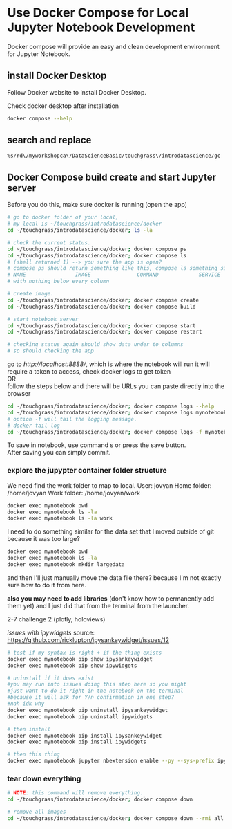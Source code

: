 # Use Docker Compose for Local Jupyter Notebook Development

Docker compose will provide an easy and clean development environment for
Jupyter Notebook.

## install Docker Desktop

Follow Docker website to install Docker Desktop.

Check docker desktop after installation
```bash
docker compose --help
```

## search and replace
```vim
%s/rd\/myworkshopca\/DataScienceBasic/touchgrass\/introdatascience/gc
```
## Docker Compose build create and start Jupyter server

Before you do this, make sure docker is running (open the app)

```bash
# go to docker folder of your local,
# my local is ~/touchgrass/introdatascience/docker
cd ~/touchgrass/introdatascience/docker; ls -la

# check the current status.
cd ~/touchgrass/introdatascience/docker; docker compose ps
cd ~/touchgrass/introdatascience/docker; docker compose ls
# (shell returned 1) --> you sure the app is open?
# compose ps should return something like this, compose ls something similar:
# NAME                IMAGE               COMMAND             SERVICE             CREATED             STATUS              PORTS
# with nothing below every column

# create image.
cd ~/touchgrass/introdatascience/docker; docker compose create
cd ~/touchgrass/introdatascience/docker; docker compose build

# start notebook server
cd ~/touchgrass/introdatascience/docker; docker compose start
cd ~/touchgrass/introdatascience/docker; docker compose restart

# checking status again should show data under to columns
# so should checking the app
```

go to _http://localhost:8888/_, which is where the notebook will run
it will require a token to access, check docker logs to get token
<br>OR<br>
follow the steps below and there will be URLs you can paste directly into the browser

```bash
cd ~/touchgrass/introdatascience/docker; docker compose logs --help
cd ~/touchgrass/introdatascience/docker; docker compose logs mynotebook
# option -f will tail the logging message.
# docker tail log
cd ~/touchgrass/introdatascience/docker; docker compose logs -f mynotebook
```

To save in notebook, use command s or press the save button. <br>
After saving you can simply commit.

### explore the jupypter container folder structure

We need find the work folder to map to local.
User: jovyan
Home folder: /home/jovyan
Work folder: /home/jovyan/work

```bash
docker exec mynotebook pwd
docker exec mynotebook ls -la
docker exec mynotebook ls -la work
```

I need to do something similar for the data set that I moved outside of git because it was too large?

```bash
docker exec mynotebook pwd
docker exec mynotebook ls -la
docker exec mynotebook mkdir largedata
```

and then I'll just manually move the data file there? because I'm not exactly sure how to do it from here.

**also you may need to add libraries** (don't know how to permanently add them yet) and I just did that from the terminal from the launcher.

2-7 challenge 2 (plotly, holoviews)

*issues with ipywidgets*
source: https://github.com/ricklupton/ipysankeywidget/issues/12
```bash
# test if my syntax is right + if the thing exists
docker exec mynotebook pip show ipysankeywidget
docker exec mynotebook pip show ipywidgets

# uninstall if it does exist
#you may run into issues doing this step here so you might
#just want to do it right in the notebook on the terminal
#because it will ask for Y/n confirmation in one step?
#nah idk why
docker exec mynotebook pip uninstall ipysankeywidget
docker exec mynotebook pip uninstall ipywidgets

# then install
docker exec mynotebook pip install ipysankeywidget
docker exec mynotebook pip install ipywidgets

# then this thing
docker exec mynotebook jupyter nbextension enable --py --sys-prefix ipysankeywidget
```
 

### tear down everything

```bash
# NOTE: this command will remove everything.
cd ~/touchgrass/introdatascience/docker; docker compose down

# remove all images
cd ~/touchgrass/introdatascience/docker; docker compose down --rmi all
```
